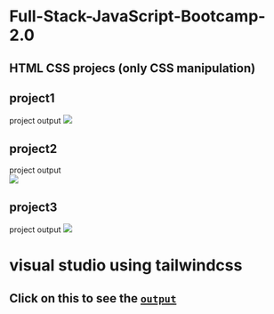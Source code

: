 # Full-Stack-JavaScript-Bootcamp-2.0

## HTML CSS projecs (only CSS manipulation)
## **project1** 

project output 
![ ](/HTML_CSS_projecs(only_css_manipulation)/project-01/output.png)

## **project2** 

project output  
![ ](/HTML_CSS_projecs(only_css_manipulation)/Project02/output.png)

## **project3** 

project output 
![ ](/HTML_CSS_projecs(only_css_manipulation)/project-03/output.png)




# visual studio using tailwindcss

## Click on this to see the [`output`](https://code.visualstudio.com/)
